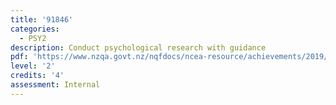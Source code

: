 ```yaml
---
title: '91846'
categories:
  - PSY2
description: Conduct psychological research with guidance
pdf: 'https://www.nzqa.govt.nz/nqfdocs/ncea-resource/achievements/2019/as91846.pdf'
level: '2'
credits: '4'
assessment: Internal
---
```


